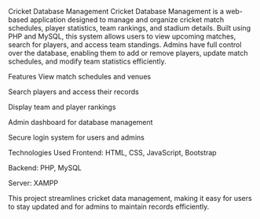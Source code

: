 Cricket Database Management
Cricket Database Management is a web-based application designed to manage and organize cricket match schedules, player statistics, team rankings, and stadium details. Built using PHP and MySQL, this system allows users to view upcoming matches, search for players, and access team standings. Admins have full control over the database, enabling them to add or remove players, update match schedules, and modify team statistics efficiently.

Features
View match schedules and venues

Search players and access their records

Display team and player rankings

Admin dashboard for database management

Secure login system for users and admins

Technologies Used
Frontend: HTML, CSS, JavaScript, Bootstrap

Backend: PHP, MySQL

Server: XAMPP

This project streamlines cricket data management, making it easy for users to stay updated and for admins to maintain records efficiently.
